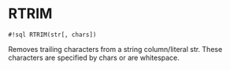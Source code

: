 # RTRIM


`#!sql RTRIM(str[, chars])`

Removes trailing characters from a string column/literal str.
These characters are specified by chars or are whitespace.

